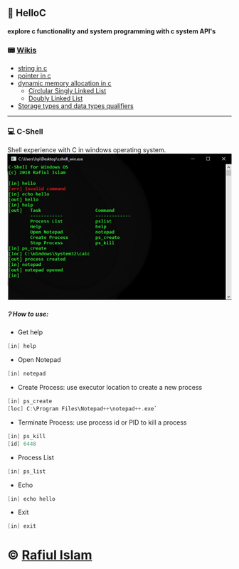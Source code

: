 ## :flags: HelloC
#### explore c functionality and system programming with c system API's
### :pager: [Wikis](https://github.com/rafiulgits/HelloC/wiki)
  * [string in c](https://github.com/rafiulgits/HelloC/wiki/Working-with-string)
  * [pointer in c](https://github.com/rafiulgits/HelloC/wiki/Working-with-pointer)
  * [dynamic memory allocation in c](https://github.com/rafiulgits/HelloC/wiki/Working-with-dynamic-memory)
    * [Circlular Singly Linked List](https://gist.github.com/rafiulgits/cbe9d68b1343a3adbb3d541e1187c37a)
    * [Doubly Linked List](https://gist.github.com/rafiulgits/54aa1ecee9b531cb33c1b7eeb4f68c66)
  * [Storage types and data types qualifiers](https://github.com/rafiulgits/HelloC/wiki/Data-Type-Qualifiers-and-Storage-Class-Specifier)
  
***
### :computer: C-Shell
Shell experience with C in windows operating system.
![shell](https://github.com/rafiulgits/HelloC/blob/master/c-shell/shell.jpg)

##### :grey_question: How to use:
 * Get help 
 ```c
 [in] help
 ```
 * Open Notepad 
 ```c
 [in] notepad
 ```
 * Create Process: use executor location to create a new process
 ```c
 [in] ps_create
 [loc] C:\Program Files\Notepad++\notepad++.exe`
```
 * Terminate Process: use process id or PID to kill a process
 ```c
 [in] ps_kill
 [id] 6448
 ```
 * Process List
 ```c
 [in] ps_list
 ```
 * Echo
 ```c
 [in] echo hello
 ```
 * Exit
 ```c
 [in] exit
 ```
# :copyright: [Rafiul Islam](https://github.com/rafiulgits)
